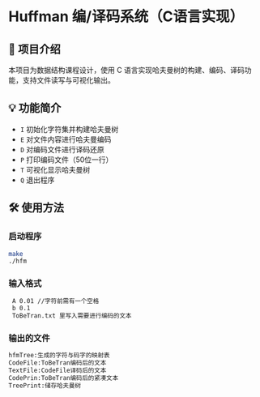 
# Huffman 编/译码系统（C语言实现）

## 📌 项目介绍
本项目为数据结构课程设计，使用 C 语言实现哈夫曼树的构建、编码、译码功能，支持文件读写与可视化输出。

## 💡 功能简介
- `I` 初始化字符集并构建哈夫曼树
- `E` 对文件内容进行哈夫曼编码
- `D` 对编码文件进行译码还原
- `P` 打印编码文件（50位一行）
- `T` 可视化显示哈夫曼树
- `Q` 退出程序

## 🛠 使用方法
### 启动程序
```bash
make
./hfm
```

### 输入格式
```bash
 A 0.01 //字符前需有一个空格
 b 0.1
 ToBeTran.txt 里写入需要进行编码的文本

```
### 输出的文件
```bash
hfmTree:生成的字符与码字的映射表
CodeFile:ToBeTran编码后的文本
TextFile:CodeFile译码后的文本
CodePrin:ToBeTran编码后的紧凑文本
TreePrint:储存哈夫曼树
```